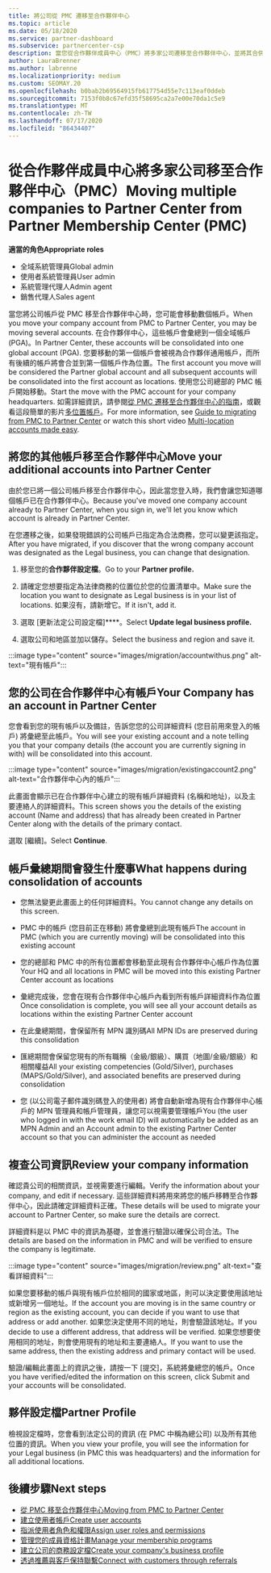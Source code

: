 ```yaml
---
title: 將公司從 PMC 遷移至合作夥伴中心
ms.topic: article
ms.date: 05/18/2020
ms.service: partner-dashboard
ms.subservice: partnercenter-csp
description: 當您從合作夥伴成員中心（PMC）將多家公司遷移至合作夥伴中心，並將其合併到合作夥伴的通用帳戶時，要知道的事項。
author: LauraBrenner
ms.author: labrenne
ms.localizationpriority: medium
ms.custom: SEOMAY.20
ms.openlocfilehash: b0bab2b69564915fb617754d55e7c113eaf0ddeb
ms.sourcegitcommit: 7153f0b8c67efd35f58695ca2a7e00e70da1c5e9
ms.translationtype: MT
ms.contentlocale: zh-TW
ms.lasthandoff: 07/17/2020
ms.locfileid: "86434407"
---
```

# <a name="moving-multiple-companies-to-partner-center-from-partner-membership-center-pmc"></a><span data-ttu-id="9b656-103">從合作夥伴成員中心將多家公司移至合作夥伴中心（PMC）</span><span class="sxs-lookup"><span data-stu-id="9b656-103">Moving multiple companies to Partner Center from Partner Membership Center (PMC)</span></span>

<span data-ttu-id="9b656-104">**適當的角色**</span><span class="sxs-lookup"><span data-stu-id="9b656-104">**Appropriate roles**</span></span>

- <span data-ttu-id="9b656-105">全域系統管理員</span><span class="sxs-lookup"><span data-stu-id="9b656-105">Global admin</span></span>
- <span data-ttu-id="9b656-106">使用者系統管理員</span><span class="sxs-lookup"><span data-stu-id="9b656-106">User admin</span></span>
- <span data-ttu-id="9b656-107">系統管理代理人</span><span class="sxs-lookup"><span data-stu-id="9b656-107">Admin agent</span></span>
- <span data-ttu-id="9b656-108">銷售代理人</span><span class="sxs-lookup"><span data-stu-id="9b656-108">Sales agent</span></span>

<span data-ttu-id="9b656-109">當您將公司帳戶從 PMC 移至合作夥伴中心時，您可能會移動數個帳戶。</span><span class="sxs-lookup"><span data-stu-id="9b656-109">When you move your company account from PMC to Partner Center, you may be moving several accounts.</span></span> <span data-ttu-id="9b656-110">在合作夥伴中心，這些帳戶會彙總到一個全域帳戶 (PGA)。</span><span class="sxs-lookup"><span data-stu-id="9b656-110">In Partner Center, these accounts will be consolidated into one global account (PGA).</span></span> <span data-ttu-id="9b656-111">您要移動的第一個帳戶會被視為合作夥伴通用帳戶，而所有後續的帳戶將會合並到第一個帳戶作為位置。</span><span class="sxs-lookup"><span data-stu-id="9b656-111">The first account you move will be considered the Partner global account and all subsequent accounts will be consolidated into the first account as locations.</span></span> <span data-ttu-id="9b656-112">使用您公司總部的 PMC 帳戶開始移動。</span><span class="sxs-lookup"><span data-stu-id="9b656-112">Start the move with the PMC account for your company headquarters.</span></span> <span data-ttu-id="9b656-113">如需詳細資訊，請參閱[從 PMC 遷移至合作夥伴中心的指南](guide-to-migration.md)，或觀看這段簡單的影片[多位置帳戶](https://vimeo.com/290335248)。</span><span class="sxs-lookup"><span data-stu-id="9b656-113">For more information, see [Guide to migrating from PMC to Partner Center](guide-to-migration.md) or watch this short video [Multi-location accounts made easy](https://vimeo.com/290335248).</span></span>

## <a name="move-your-additional-accounts-into-partner-center"></a><span data-ttu-id="9b656-114">將您的其他帳戶移至合作夥伴中心</span><span class="sxs-lookup"><span data-stu-id="9b656-114">Move your additional accounts into Partner Center</span></span>

<span data-ttu-id="9b656-115">由於您已將一個公司帳戶移至合作夥伴中心，因此當您登入時，我們會讓您知道哪個帳戶已在合作夥伴中心。</span><span class="sxs-lookup"><span data-stu-id="9b656-115">Because you've moved one company account already to Partner Center, when you sign in, we'll let you know which account is already in Partner Center.</span></span>

<span data-ttu-id="9b656-116">在您遷移之後，如果發現錯誤的公司帳戶已指定為合法商務，您可以變更該指定。</span><span class="sxs-lookup"><span data-stu-id="9b656-116">After you have migrated, if you discover that the wrong company account was designated as the Legal business, you can change that designation.</span></span>

1. <span data-ttu-id="9b656-117">移至您的**合作夥伴設定檔**。</span><span class="sxs-lookup"><span data-stu-id="9b656-117">Go to your **Partner profile.**</span></span>

2. <span data-ttu-id="9b656-118">請確定您想要指定為法律商務的位置位於您的位置清單中。</span><span class="sxs-lookup"><span data-stu-id="9b656-118">Make sure the location you want to designate as Legal business is in your list of locations.</span></span> <span data-ttu-id="9b656-119">如果沒有，請新增它。</span><span class="sxs-lookup"><span data-stu-id="9b656-119">If it isn't, add it.</span></span>

3. <span data-ttu-id="9b656-120">選取 [更新法定公司設定檔]\*\*\*\*。</span><span class="sxs-lookup"><span data-stu-id="9b656-120">Select **Update legal business profile.**</span></span>

4. <span data-ttu-id="9b656-121">選取公司和地區並加以儲存。</span><span class="sxs-lookup"><span data-stu-id="9b656-121">Select the business and region and save it.</span></span>

:::image type="content" source="images/migration/accountwithus.png" alt-text="現有帳戶":::

## <a name="your-company-has-an-account-in-partner-center"></a><span data-ttu-id="9b656-123">您的公司在合作夥伴中心有帳戶</span><span class="sxs-lookup"><span data-stu-id="9b656-123">Your Company has an account in Partner Center</span></span>

<span data-ttu-id="9b656-124">您會看到您的現有帳戶以及備註，告訴您您的公司詳細資料 (您目前用來登入的帳戶) 將彙總至此帳戶。</span><span class="sxs-lookup"><span data-stu-id="9b656-124">You will see your existing account and a note telling you that your company details (the account you are currently signing in with) will be consolidated into this account.</span></span>

:::image type="content" source="images/migration/existingaccount2.png" alt-text="合作夥伴中心內的帳戶":::

<span data-ttu-id="9b656-126">此畫面會顯示已在合作夥伴中心建立的現有帳戶詳細資料 (名稱和地址)，以及主要連絡人的詳細資料。</span><span class="sxs-lookup"><span data-stu-id="9b656-126">This screen shows you the details of the existing account (Name and address) that has already been created in Partner Center along with the details of the primary contact.</span></span>

<span data-ttu-id="9b656-127">選取 \[繼續\]。</span><span class="sxs-lookup"><span data-stu-id="9b656-127">Select **Continue**.</span></span>

## <a name="what-happens-during-consolidation-of-accounts"></a><span data-ttu-id="9b656-128">帳戶彙總期間會發生什麼事</span><span class="sxs-lookup"><span data-stu-id="9b656-128">What happens during consolidation of accounts</span></span>

- <span data-ttu-id="9b656-129">您無法變更此畫面上的任何詳細資料。</span><span class="sxs-lookup"><span data-stu-id="9b656-129">You cannot change any details on this screen.</span></span>

- <span data-ttu-id="9b656-130">PMC 中的帳戶 (您目前正在移動) 將會彙總到此現有帳戶</span><span class="sxs-lookup"><span data-stu-id="9b656-130">The account in PMC (which you are currently moving) will be consolidated into this existing account</span></span>

- <span data-ttu-id="9b656-131">您的總部和 PMC 中的所有位置都會移動至此現有合作夥伴中心帳戶作為位置</span><span class="sxs-lookup"><span data-stu-id="9b656-131">Your HQ and all locations in PMC will be moved into this existing Partner Center account as locations</span></span>

- <span data-ttu-id="9b656-132">彙總完成後，您會在現有合作夥伴中心帳戶內看到所有帳戶詳細資料作為位置</span><span class="sxs-lookup"><span data-stu-id="9b656-132">Once consolidation is complete, you will see all your account details as locations within the existing Partner Center account</span></span>

- <span data-ttu-id="9b656-133">在此彙總期間，會保留所有 MPN 識別碼</span><span class="sxs-lookup"><span data-stu-id="9b656-133">All MPN IDs are preserved during this consolidation</span></span>

- <span data-ttu-id="9b656-134">匯總期間會保留您現有的所有職稱（金級/銀級）、購買（地圖/金級/銀級）和相關權益</span><span class="sxs-lookup"><span data-stu-id="9b656-134">All your existing competencies (Gold/Silver), purchases (MAPS/Gold/Silver), and associated benefits are preserved during consolidation</span></span>

- <span data-ttu-id="9b656-135">您 (以公司電子郵件識別碼登入的使用者) 將會自動新增為現有合作夥伴中心帳戶的 MPN 管理員和帳戶管理員，讓您可以視需要管理帳戶</span><span class="sxs-lookup"><span data-stu-id="9b656-135">You (the user who logged in with the work email ID) will automatically be added as an MPN Admin and an Account admin to the existing Partner Center account so that you can administer the account as needed</span></span>

## <a name="review-your-company-information"></a><span data-ttu-id="9b656-136">複查公司資訊</span><span class="sxs-lookup"><span data-stu-id="9b656-136">Review your company information</span></span>

<span data-ttu-id="9b656-137">確認貴公司的相關資訊，並視需要進行編輯。</span><span class="sxs-lookup"><span data-stu-id="9b656-137">Verify the information about your company, and edit if necessary.</span></span>  <span data-ttu-id="9b656-138">這些詳細資料將用來將您的帳戶移轉至合作夥伴中心，因此請確定詳細資料正確。</span><span class="sxs-lookup"><span data-stu-id="9b656-138">These details will be used to migrate your account to Partner Center, so make sure the details are correct.</span></span>

<span data-ttu-id="9b656-139">詳細資料是以 PMC 中的資訊為基礎，並會進行驗證以確保公司合法。</span><span class="sxs-lookup"><span data-stu-id="9b656-139">The details are based on the information in PMC and will be verified to ensure the company is legitimate.</span></span>


:::image type="content" source="images/migration/review.png" alt-text="查看詳細資料":::

<span data-ttu-id="9b656-141">如果您要移動的帳戶與現有帳戶位於相同的國家或地區，則可以決定要使用該地址或新增另一個地址。</span><span class="sxs-lookup"><span data-stu-id="9b656-141">If the account you are moving is in the same country or region as the existing account, you can decide if you want to use that address or add another.</span></span> <span data-ttu-id="9b656-142">如果您決定使用不同的地址，則會驗證該地址。</span><span class="sxs-lookup"><span data-stu-id="9b656-142">If you decide to use a different address, that address will be verified.</span></span> <span data-ttu-id="9b656-143">如果您想要使用相同的地址，則會使用現有的地址和主要連絡人。</span><span class="sxs-lookup"><span data-stu-id="9b656-143">If you want to use the same address, then the existing address and primary contact will be used.</span></span>

<span data-ttu-id="9b656-144">驗證/編輯此畫面上的資訊之後，請按一下 [提交]，系統將彙總您的帳戶。</span><span class="sxs-lookup"><span data-stu-id="9b656-144">Once you have verified/edited the information on this screen, click Submit and your accounts will be consolidated.</span></span>

## <a name="partner-profile"></a><span data-ttu-id="9b656-145">夥伴設定檔</span><span class="sxs-lookup"><span data-stu-id="9b656-145">Partner Profile</span></span>

<span data-ttu-id="9b656-146">檢視設定檔時，您會看到法定公司的資訊 (在 PMC 中稱為總公司) 以及所有其他位置的資訊。</span><span class="sxs-lookup"><span data-stu-id="9b656-146">When you view your profile, you will see the information for your Legal business (in PMC this was headquarters) and the information for all additional locations.</span></span>

## <a name="next-steps"></a><span data-ttu-id="9b656-147">後續步驟</span><span class="sxs-lookup"><span data-stu-id="9b656-147">Next steps</span></span>

- [<span data-ttu-id="9b656-148">從 PMC 移至合作夥伴中心</span><span class="sxs-lookup"><span data-stu-id="9b656-148">Moving from PMC to Partner Center</span></span>](move-pmc-pc-map.md)
- [<span data-ttu-id="9b656-149">建立使用者帳戶</span><span class="sxs-lookup"><span data-stu-id="9b656-149">Create user accounts</span></span>](create-user-accounts-and-set-permissions.md)
- [<span data-ttu-id="9b656-150">指派使用者角色和權限</span><span class="sxs-lookup"><span data-stu-id="9b656-150">Assign user roles and permissions</span></span>](permissions-overview.md)
- [<span data-ttu-id="9b656-151">管理您的成員資格計畫</span><span class="sxs-lookup"><span data-stu-id="9b656-151">Manage your membership programs</span></span>](renew-mpn-offers.md)
- [<span data-ttu-id="9b656-152">建立公司的商務設定檔</span><span class="sxs-lookup"><span data-stu-id="9b656-152">Create your company's business profile</span></span>](create-a-marketing-profile.md)
- [<span data-ttu-id="9b656-153">透過推薦與客戶保持聯繫</span><span class="sxs-lookup"><span data-stu-id="9b656-153">Connect with customers through referrals</span></span>](responding-to-referrals.md)

